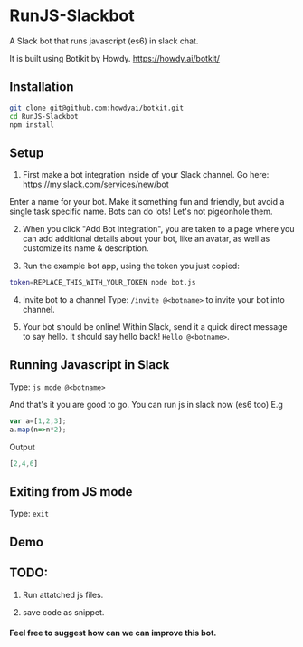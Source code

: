 # RunJS-Slackbot
A Slack bot that runs javascript (es6) in slack chat.

It is built using Botikit by Howdy. https://howdy.ai/botkit/ 


## Installation
```bash
git clone git@github.com:howdyai/botkit.git
cd RunJS-Slackbot
npm install
```
## Setup

1) First make a bot integration inside of your Slack channel. Go here: https://my.slack.com/services/new/bot

Enter a name for your bot.
Make it something fun and friendly, but avoid a single task specific name.
Bots can do lots! Let's not pigeonhole them.


2) When you click "Add Bot Integration", you are taken to a page where you can add additional details about your bot, like an avatar, as well as customize its name & description.


3) Run the example bot app, using the token you just copied:
​
```bash
token=REPLACE_THIS_WITH_YOUR_TOKEN node bot.js
```
4) Invite bot to a channel
    Type: `/invite @<botname>` to invite your bot into channel.


5) Your bot should be online! Within Slack, send it a quick direct message to say hello. It should say hello back! 
`Hello @<botname>`.

## Running Javascript in Slack
Type: `js mode @<botname>`

And that's it you are good to go.
You can run js in slack now (es6 too)
E.g

```javascript
var a=[1,2,3];
a.map(n=>n*2);
```
Output
```javascript
[2,4,6]
```
## Exiting from JS mode
Type: `exit`
## Demo



## TODO:
1) Run attatched js files.

2) save code as snippet.


#### Feel free to suggest how can we can improve this bot.
